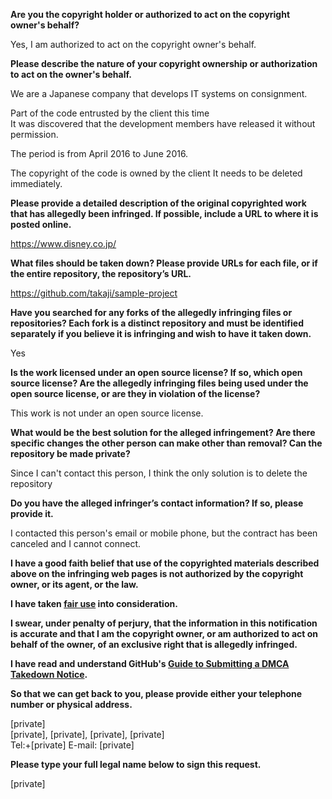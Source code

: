 **Are you the copyright holder or authorized to act on the copyright owner's behalf?**

Yes, I am authorized to act on the copyright owner's behalf.

**Please describe the nature of your copyright ownership or authorization to act on the owner's behalf.**

We are a Japanese company that develops IT systems on consignment.

Part of the code entrusted by the client this time  
It was discovered that the development members have released it without permission.

The period is from April 2016 to June 2016.

The copyright of the code is owned by the client
It needs to be deleted immediately.

**Please provide a detailed description of the original copyrighted work that has allegedly been infringed. If possible, include a URL to where it is posted online.**

https://www.disney.co.jp/

**What files should be taken down? Please provide URLs for each file, or if the entire repository, the repository’s URL.**

https://github.com/takaji/sample-project

**Have you searched for any forks of the allegedly infringing files or repositories? Each fork is a distinct repository and must be identified separately if you believe it is infringing and wish to have it taken down.**

Yes

**Is the work licensed under an open source license? If so, which open source license? Are the allegedly infringing files being used under the open source license, or are they in violation of the license?**

This work is not under an open source license.

**What would be the best solution for the alleged infringement? Are there specific changes the other person can make other than removal? Can the repository be made private?**

Since I can't contact this person, I think the only solution is to delete the repository

**Do you have the alleged infringer’s contact information? If so, please provide it.**

I contacted this person's email or mobile phone, but the contract has been canceled and I cannot connect.

**I have a good faith belief that use of the copyrighted materials described above on the infringing web pages is not authorized by the copyright owner, or its agent, or the law.**

**I have taken <a href="https://www.lumendatabase.org/topics/22">fair use</a> into consideration.**

**I swear, under penalty of perjury, that the information in this notification is accurate and that I am the copyright owner, or am authorized to act on behalf of the owner, of an exclusive right that is allegedly infringed.**

**I have read and understand GitHub's <a href="https://docs.github.com/articles/guide-to-submitting-a-dmca-takedown-notice/">Guide to Submitting a DMCA Takedown Notice</a>.**

**So that we can get back to you, please provide either your telephone number or physical address.**

[private]  
[private], [private], [private], [private]  
Tel:+[private] E-mail: [private]

**Please type your full legal name below to sign this request.**

[private]

